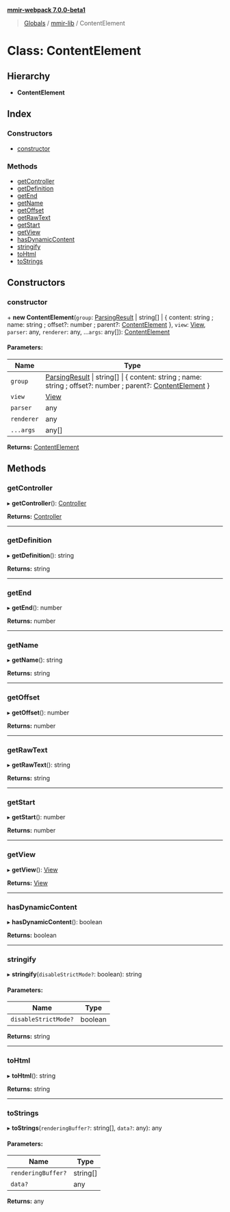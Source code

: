 **[mmir-webpack 7.0.0-beta1](../README.md)**

> [Globals](../README.md) / [mmir-lib](../modules/mmir_lib.md) / ContentElement

# Class: ContentElement

## Hierarchy

* **ContentElement**

## Index

### Constructors

* [constructor](mmir_lib.contentelement.md#constructor)

### Methods

* [getController](mmir_lib.contentelement.md#getcontroller)
* [getDefinition](mmir_lib.contentelement.md#getdefinition)
* [getEnd](mmir_lib.contentelement.md#getend)
* [getName](mmir_lib.contentelement.md#getname)
* [getOffset](mmir_lib.contentelement.md#getoffset)
* [getRawText](mmir_lib.contentelement.md#getrawtext)
* [getStart](mmir_lib.contentelement.md#getstart)
* [getView](mmir_lib.contentelement.md#getview)
* [hasDynamicContent](mmir_lib.contentelement.md#hasdynamiccontent)
* [stringify](mmir_lib.contentelement.md#stringify)
* [toHtml](mmir_lib.contentelement.md#tohtml)
* [toStrings](mmir_lib.contentelement.md#tostrings)

## Constructors

### constructor

\+ **new ContentElement**(`group`: [ParsingResult](mmir_lib.parsingresult.md) \| string[] \| { content: string ; name: string ; offset?: number ; parent?: [ContentElement](mmir_lib.contentelement.md)  }, `view`: [View](mmir_lib.view.md), `parser`: any, `renderer`: any, ...`args`: any[]): [ContentElement](mmir_lib.contentelement.md)

#### Parameters:

Name | Type |
------ | ------ |
`group` | [ParsingResult](mmir_lib.parsingresult.md) \| string[] \| { content: string ; name: string ; offset?: number ; parent?: [ContentElement](mmir_lib.contentelement.md)  } |
`view` | [View](mmir_lib.view.md) |
`parser` | any |
`renderer` | any |
`...args` | any[] |

**Returns:** [ContentElement](mmir_lib.contentelement.md)

## Methods

### getController

▸ **getController**(): [Controller](mmir_lib.controller.md)

**Returns:** [Controller](mmir_lib.controller.md)

___

### getDefinition

▸ **getDefinition**(): string

**Returns:** string

___

### getEnd

▸ **getEnd**(): number

**Returns:** number

___

### getName

▸ **getName**(): string

**Returns:** string

___

### getOffset

▸ **getOffset**(): number

**Returns:** number

___

### getRawText

▸ **getRawText**(): string

**Returns:** string

___

### getStart

▸ **getStart**(): number

**Returns:** number

___

### getView

▸ **getView**(): [View](mmir_lib.view.md)

**Returns:** [View](mmir_lib.view.md)

___

### hasDynamicContent

▸ **hasDynamicContent**(): boolean

**Returns:** boolean

___

### stringify

▸ **stringify**(`disableStrictMode?`: boolean): string

#### Parameters:

Name | Type |
------ | ------ |
`disableStrictMode?` | boolean |

**Returns:** string

___

### toHtml

▸ **toHtml**(): string

**Returns:** string

___

### toStrings

▸ **toStrings**(`renderingBuffer?`: string[], `data?`: any): any

#### Parameters:

Name | Type |
------ | ------ |
`renderingBuffer?` | string[] |
`data?` | any |

**Returns:** any
